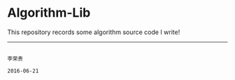 # Algorithm-Lib
This repository records some algorithm source code I write!

******************************************************************************************************************************************
                                                                                                                                李荣贵
                                                                                                                              2016-06-21
